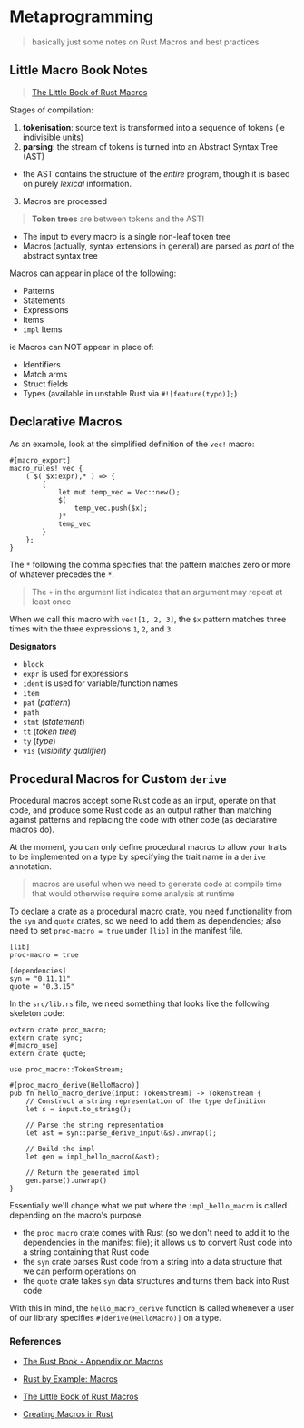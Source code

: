 # Metaprogramming

> basically just some notes on Rust Macros and best practices

## Little Macro Book Notes
> [The Little Book of Rust Macros](https://danielkeep.github.io/tlborm/book/mbe-README.html)

Stages of compilation:
1. **tokenisation**: source text is transformed into a sequence of tokens (ie indivisible units)
2. **parsing**: the stream of tokens is turned into an Abstract Syntax Tree (AST)
* the AST contains the structure of the *entire* program, though it is based on purely *lexical* information. 
3. Macros are processed

> **Token trees** are between tokens and the AST!

* The input to every macro is a single non-leaf token tree
* Macros (actually, syntax extensions in general) are parsed as *part* of the abstract syntax tree

Macros can appear in place of the following:
* Patterns
* Statements
* Expressions
* Items
* `impl` Items

ie Macros can NOT appear in place of:
* Identifiers
* Match arms
* Struct fields
* Types (available in unstable Rust via `#![feature(typo)];`)

## Declarative Macros

As an example, look at the simplified definition of the `vec!` macro:

```
#[macro_export]
macro_rules! vec {
    ( $( $x:expr),* ) => {
        {
            let mut temp_vec = Vec::new();
            $(
                temp_vec.push($x);
            )*
            temp_vec
        }
    };
}
```

The `*` following the comma specifies that the pattern matches zero or more of whatever precedes the `*`.

> The `+` in the argument list indicates that an argument may repeat at least once

When we call this macro with ```vec![1, 2, 3]```, the `$x` pattern matches three times with the three expressions `1`, `2`, and `3`.

**Designators**<br>
* `block`
* `expr` is used for expressions
* `ident` is used for variable/function names
* `item`
* `pat` (*pattern*)
* `path`
* `stmt` (*statement*)
* `tt` (*token tree*)
* `ty` (*type*)
* `vis` (*visibility qualifier*)

## Procedural Macros for Custom ```derive```

Procedural macros accept some Rust code as an input, operate on that code, and produce some Rust code as an output rather than matching against patterns and replacing the code with other code (as declarative macros do). 

At the moment, you can only define procedural macros to allow your traits to be implemented on a type by specifying the trait name in a ```derive``` annotation.

> macros are useful when we need to generate code at compile time that would otherwise require some analysis at runtime

To declare a crate as a procedural macro crate, you need functionality from the `syn` and `quote` crates, so we need to add them as dependencies; also need to set `proc-macro = true` under `[lib]` in the manifest file.

```
[lib]
proc-macro = true

[dependencies]
syn = "0.11.11"
quote = "0.3.15"
```


In the `src/lib.rs` file, we need something that looks like the following skeleton code:

```
extern crate proc_macro;
extern crate sync;
#[macro_use]
extern crate quote;

use proc_macro::TokenStream;

#[proc_macro_derive(HelloMacro)]
pub fn hello_macro_derive(input: TokenStream) -> TokenStream {
    // Construct a string representation of the type definition
    let s = input.to_string();

    // Parse the string representation
    let ast = syn::parse_derive_input(&s).unwrap();

    // Build the impl
    let gen = impl_hello_macro(&ast);

    // Return the generated impl
    gen.parse().unwrap()
}
```

Essentially we'll change what we put where the `impl_hello_macro` is called depending on the macro's purpose.

* the `proc_macro` crate comes with Rust (so we don't need to add it to the dependencies in the manifest file); it allows us to convert Rust code into a string containing that Rust code
* the `syn` crate parses Rust code from a string into a data structure that we can perform operations on
* the `quote` crate takes `syn` data structures and turns them back into Rust code

With this in mind, the `hello_macro_derive` function is called whenever a user of our library specifies `#[derive(HelloMacro)]` on a type. 

### References

* [The Rust Book - Appendix on Macros](https://doc.rust-lang.org/book/second-edition/appendix-04-macros.html)
* [Rust by Example: Macros](https://doc.rust-lang.org/rust-by-example/macros.html)
* [The Little Book of Rust Macros](https://danielkeep.github.io/tlborm/book/mbe-README.html)

* [Creating Macros in Rust](https://hub.packtpub.com/creating-macros-in-rust-tutorial/)